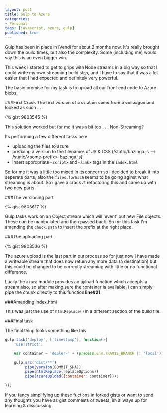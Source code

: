 ```yaml
---
layout: post
title: Gulp to Azure
categories:
- Personal
tags: [javascript, azure, gulp]
published: true
---
```


Gulp has been in place in iVendi for about 2 months now. It's really brought down the build times, but also the complexity. Some (including me) would say this is an even bigger win.

This week I started to get to grips with Node streams in a big way so that I could write my own streaming build step, and I have to say that it was a lot easier that I had expected and definitely very powerful.

The basic premise for my task is to upload all our front end code to Azure blobs.

###First Crack
The first version of a solution came from a colleague and looked as such . . .

{% gist 9803545 %}

This solution worked but for me it was a bit too . . . Non-Streaming?

Its performing a few different tasks here

- uploading the files to azure
- prefixing a version to the filenames of JS & CSS (/static/bazinga.js --> /static/\<some-prefix\>-bazinga.js)
- insert appropriate ```<script>``` and ```<link>``` tags in the ```index.html```

So for me it was a little too mixed in its concern so i decided to break it into seperate parts, also the ```files.forEach``` seems to be going aginst what streaming is about. So i gave a crack at refactoring this and came up with two new parts.

###The versioning part

{% gist 9803617 %}

Gulp tasks work on an Object stream which will 'event' out new File objects. These can be manipulated and then passed back. So for this task I'm amending the ```chuck.path``` to insert the prefix at the right place.

###The uploading part

{% gist 9803536 %}

The azure upload is the last part in our process so for just now i have made a writeable stream that does now return any more data (a destination) but this could be changed to be correctly streaming with little or no functional difference.

Lucily the ```azure``` module provides an upload function which accepts a stream also, so after making sure the container is avaliable, i can simply pipe the chunk directly to this function **line#21**

###Amending index.html

This was just the use of ```htmlReplace()``` in a different section of the build file.

###Final task

The final thing looks something like this

```javascript
gulp.task('deploy', ['timestamp'], function(){
    'use strict';

    var container = 'dealer-' + (process.env.TRAVIS_BRANCH || 'local');

    gulp.src('dist/**')
        .pipe(version(COMMIT_SHA))
        .pipe(htmlReplace(replaceOptions))
        .pipe(azureUpload({container: container}));

});
```

If you fancy simplifying up these fuctions in forked gists or want to send any thoughts you have as gist comments or tweets, im allways up for learning & disscussing.
